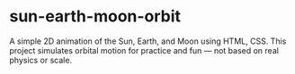 # sun-earth-moon-orbit
A simple 2D animation of the Sun, Earth, and Moon using HTML, CSS. This project simulates orbital motion for practice and fun — not based on real physics or scale.
